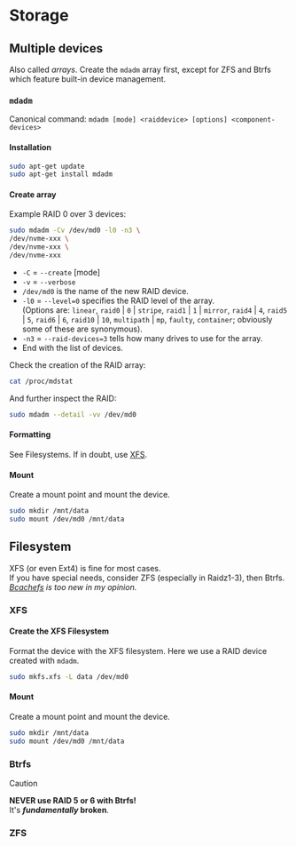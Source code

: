 # Storage



## Multiple devices

Also called *arrays*. Create the `mdadm` array first, except for ZFS and Btrfs which feature built-in device management.



### `mdadm`

Canonical command: `mdadm [mode] <raiddevice> [options] <component-devices>`

#### Installation

```bash
sudo apt-get update
sudo apt-get install mdadm
```

#### Create array

Example RAID 0 over 3 devices:

```bash
sudo mdadm -Cv /dev/md0 -l0 -n3 \
/dev/nvme-xxx \
/dev/nvme-xxx \
/dev/nvme-xxx
```

- `-C` = `--create` \[mode\]
- `-v` = `--verbose`
- `/dev/md0` is the name of the new RAID device.
- `-l0` = `--level=0` specifies the RAID level of the array.  
  (Options are: `linear`, `raid0` | `0` | `stripe`, `raid1` | `1` | `mirror`, `raid4` | `4`, `raid5` | `5`, `raid6` | `6`, `raid10` | `10`, `multipath` | `mp`, `faulty`, `container`; obviously some of these are synonymous).
- `-n3` = `--raid-devices=3` tells how many drives to use for the array.
- End with the list of devices.

Check the creation of the RAID array:

```bash
cat /proc/mdstat
```

And further inspect the RAID:

```bash
sudo mdadm --detail -vv /dev/md0
```


#### Formatting

See Filesystems. If in doubt, use [XFS](#xfs).

#### Mount

Create a mount point and mount the device.

```bash
sudo mkdir /mnt/data
sudo mount /dev/md0 /mnt/data
```



## Filesystem

XFS (or even Ext4) is fine for most cases.  
If you have special needs, consider ZFS (especially in Raidz1-3), then Btrfs.  
*[Bcachefs](https://bcachefs.org/) is too new in my opinion.*

### XFS

#### Create the XFS Filesystem

Format the device with the XFS filesystem. Here we use a RAID device created with `mdadm`.

```bash
sudo mkfs.xfs -L data /dev/md0
```

#### Mount

Create a mount point and mount the device.

```bash
sudo mkdir /mnt/data
sudo mount /dev/md0 /mnt/data
```













### Btrfs

> [!Caution]
> **NEVER use RAID 5 or 6 with Btrfs!**  
> It's ***fundamentally* broken**.








### ZFS





